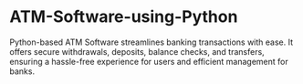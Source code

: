 # ATM-Software-using-Python
Python-based ATM Software streamlines banking transactions with ease. It offers secure withdrawals, deposits, balance checks, and transfers, ensuring a hassle-free experience for users and efficient management for banks.
